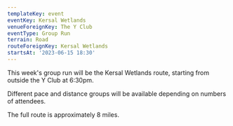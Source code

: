```yaml
---
templateKey: event
eventKey: Kersal Wetlands
venueForeignKey: The Y Club
eventType: Group Run
terrain: Road
routeForeignKey: Kersal Wetlands
startsAt: '2023-06-15 18:30'
---
```

This week's group run will be the Kersal Wetlands route,
starting from outside the Y Club at 6:30pm.

Different pace and distance groups will be available depending on
numbers of attendees.

The full route is approximately 8 miles.
